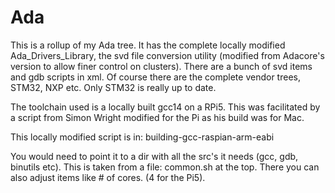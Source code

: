 # Ada
This is a rollup of my Ada tree. It has the complete locally modified
Ada_Drivers_Library, the svd file conversion utility (modified from
Adacore's version to allow finer control on clusters). There are a
bunch of svd items and gdb scripts in xml. Of course there are the
complete vendor trees, STM32, NXP etc. Only STM32 is really up to
date.

The toolchain used is a locally built gcc14 on a RPi5. This was
facilitated by a script from Simon Wright modified for the Pi as his
build was for Mac.

This locally modified script is in:
building-gcc-raspian-arm-eabi

You would need to point it to a dir with all the src's it needs (gcc,
gdb, binutils etc). This is taken from a file: common.sh at the
top. There you can also adjust items like # of cores. (4 for the Pi5).
